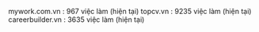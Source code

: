  mywork.com.vn : 967 việc làm (hiện tại)
 topcv.vn : 9235 việc làm (hiện tại)
 careerbuilder.vn : 3635 việc làm (hiện tại)
